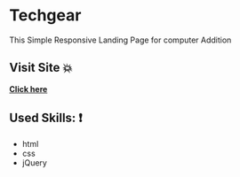 # Techgear
This Simple Responsive Landing Page for computer Addition


 ## Visit Site :boom:
 
 **[Click here](https://karam-zomlut.github.io/Techgear/)**


## Used Skills: :exclamation:

- html
- css
- jQuery
 
